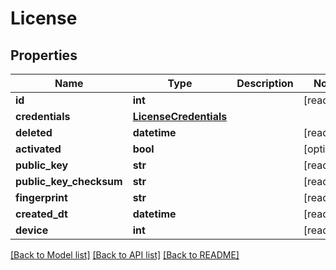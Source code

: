 # License


## Properties
Name | Type | Description | Notes
------------ | ------------- | ------------- | -------------
**id** | **int** |  | [readonly] 
**credentials** | [**LicenseCredentials**](LicenseCredentials.md) |  | 
**deleted** | **datetime** |  | [readonly] 
**activated** | **bool** |  | [optional] 
**public_key** | **str** |  | [readonly] 
**public_key_checksum** | **str** |  | [readonly] 
**fingerprint** | **str** |  | [readonly] 
**created_dt** | **datetime** |  | [readonly] 
**device** | **int** |  | [readonly] 

[[Back to Model list]](../README.md#documentation-for-models) [[Back to API list]](../README.md#documentation-for-api-endpoints) [[Back to README]](../README.md)


